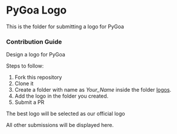 # PyGoa Logo
This is the folder for submitting a logo for PyGoa

### Contribution Guide
Design a logo for PyGoa

Steps to follow:
1. Fork this repository
2. Clone it
3. Create a folder with name as *Your_Name* inside the folder [logos](logos).
4. Add the logo in the folder you created.
5. Submit a PR

The best logo will be selected as our official logo

All other submissions will be displayed here.
